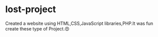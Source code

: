 # lost-project
Created a website using HTML,CSS,JavaScript libraries,PHP.It was fun create these type of Project.😍
